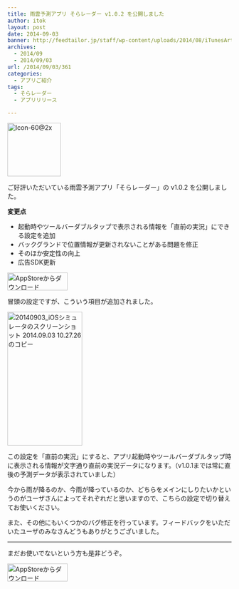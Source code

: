 ```yaml
---
title: 雨雲予測アプリ そらレーダー v1.0.2 を公開しました
author: itok
layout: post
date: 2014-09-03
banner: http://feedtailor.jp/staff/wp-content/uploads/2014/08/iTunesArtwork-450x200.png
archives:
  - 2014/09
  - 2014/09/03
url: /2014/09/03/361
categories:
  - アプリご紹介
tags:
  - そらレーダー
  - アプリリリース

---
```

<a href="https://itunes.apple.com/jp/app/id892264357" target="_blank"><img src="http://feedtailor.jp/staff/wp-content/uploads/2014/08/3a32a3262646918bc6b4c57662b6c293.png" alt="Icon-60@2x" width="120" height="120" class="alignnone size-full wp-image-305" /></a>

ご好評いただいている雨雲予測アプリ「そらレーダー」の v1.0.2 を公開しました。

**変更点**

  * 起動時やツールバーダブルタップで表示される情報を「直前の実況」にできる設定を追加
  * バックグランドで位置情報が更新されないことがある問題を修正
  * そのほか安定性の向上
  * 広告SDK更新

<a href="https://itunes.apple.com/jp/app/id892264357" target="_blank"><img src="http://feedtailor.jp/staff/wp-content/uploads/2014/04/Download_on_the_App_Store_Badge_JP_135x40_1004.png" alt="AppStoreからダウンロード" width="135" height="40" class="alignnone size-full wp-image-58" /></a>

冒頭の設定ですが、こういう項目が追加されました。

[<img src="http://feedtailor.jp/staff/wp-content/uploads/2014/09/146c228c2cc3e1bfbc29ead442bc1d56-168x300.png" alt="20140903_iOSシミュレータのスクリーンショット 2014.09.03 10.27.26 のコピー" width="168" height="300" class="alignnone size-medium wp-image-362" />](http://feedtailor.jp/staff/wp-content/uploads/2014/09/146c228c2cc3e1bfbc29ead442bc1d56.png)

この設定を「直前の実況」にすると、アプリ起動時やツールバーダブルタップ時に表示される情報が文字通り直前の実況データになります。（v1.0.1までは常に直後の予測データが表示されていました）

今から雨が降るのか、今雨が降っているのか、どちらをメインにしりたいかというのがユーザさんによってそれぞれだと思いますので、こちらの設定で切り替えてお使いください。

また、その他にもいくつかのバグ修正を行っています。フィードバックをいただいたユーザのみなさんどうもありがとうございました。

* * *

まだお使いでないという方も是非どうぞ。

<a href="https://itunes.apple.com/jp/app/id892264357" target="_blank"><img src="http://feedtailor.jp/staff/wp-content/uploads/2014/04/Download_on_the_App_Store_Badge_JP_135x40_1004.png" alt="AppStoreからダウンロード" width="135" height="40" class="alignnone size-full wp-image-58" /></a>